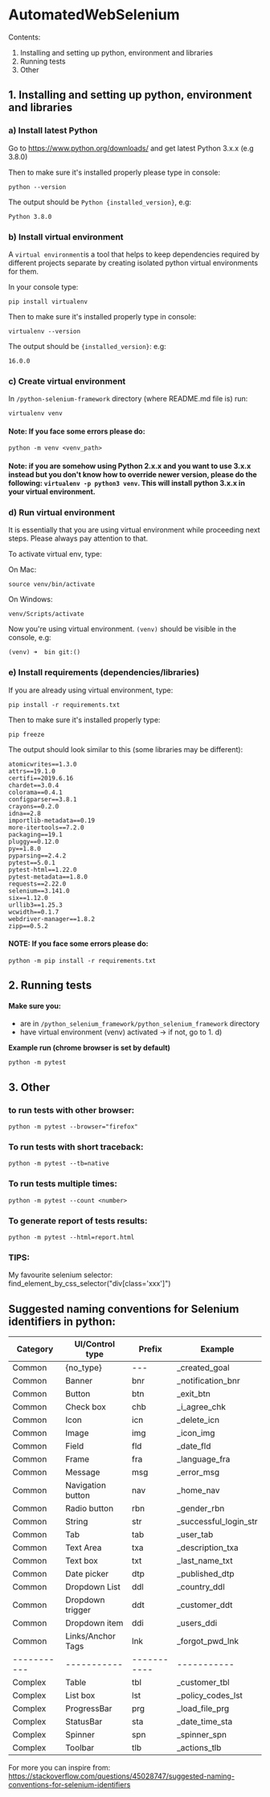 # AutomatedWebSelenium
Contents:
1. Installing and setting up python, environment and libraries
2. Running tests
3. Other

## 1. Installing and setting up python, environment and libraries

### a) Install latest Python
Go to https://www.python.org/downloads/ and get latest Python 3.x.x (e.g 3.8.0)

Then to make sure it's installed properly please type in console:
```
python --version
```
The output should be ```Python {installed_version}```, e.g:
```
Python 3.8.0
```

### b) Install virtual environment
A ```virtual environment```is a tool that helps to keep dependencies required by different projects separate by creating isolated python virtual environments for them.

In your console type:
```
pip install virtualenv
```

Then to make sure it's installed properly type in console:
```
virtualenv --version
```
The output should be ```{installed_version}```:
 e.g:
```
16.0.0
```
### c) Create virtual environment
In ```/python-selenium-framework``` directory (where README.md file is) run:
```
virtualenv venv
```

#### Note: If you face some errors please do:
```
python -m venv <venv_path>
```

#### Note: if you are somehow using Python 2.x.x and you want to use 3.x.x instead but you don't know how to override newer version, please do the following:  ```virtualenv -p python3 venv```. This will install python 3.x.x in your virtual environment.

### d) Run virtual environment
It is essentially that you are using virtual environment while proceeding next steps. Please always pay attention to that.

To activate virtual env, type:

On Mac:
```
source venv/bin/activate
```
On Windows:
```
venv/Scripts/activate
```
Now you're using virtual environment. ```(venv)``` should be visible in the console, e.g:
```
(venv) ➜  bin git:() 
```

### e) Install requirements (dependencies/libraries)
If you are already using virtual environment, type:
```
pip install -r requirements.txt
```
Then to make sure it's installed properly type:
```
pip freeze
```
The output should look similar to this (some libraries may be different):
```
atomicwrites==1.3.0
attrs==19.1.0
certifi==2019.6.16
chardet==3.0.4
colorama==0.4.1
configparser==3.8.1
crayons==0.2.0
idna==2.8
importlib-metadata==0.19
more-itertools==7.2.0
packaging==19.1
pluggy==0.12.0
py==1.8.0
pyparsing==2.4.2
pytest==5.0.1
pytest-html==1.22.0
pytest-metadata==1.8.0
requests==2.22.0
selenium==3.141.0
six==1.12.0
urllib3==1.25.3
wcwidth==0.1.7
webdriver-manager==1.8.2
zipp==0.5.2
```
#### NOTE: If you face some errors please do:
```
python -m pip install -r requirements.txt
```


## 2. Running tests
#### Make sure you:
- are in `/python_selenium_framework/python_selenium_framework` directory 
- have virtual environment (venv) activated -> if not, go to 1. d)

**Example run (chrome browser is set by default)**

```
python -m pytest
```


## 3. Other

### to run tests with other browser:
```
python -m pytest --browser="firefox"
```

### To run tests with short traceback:
```
python -m pytest --tb=native
```

### To run tests multiple times:
```
python -m pytest --count <number>
``` 

### To generate report of tests results:
```
python -m pytest --html=report.html
```


### TIPS:
My favourite selenium selector:
find_element_by_css_selector("div[class='xxx']")


## Suggested naming conventions for Selenium identifiers in python:

| Category | UI/Control type | Prefix | Example |
| ------ | ------ | ------ | ------ |
| Common | {no_type}                  | ---    | _created_goal         |
| Common | Banner                     | bnr    | _notification_bnr     |
| Common | Button                     | btn    | _exit_btn             |
| Common | Check box                  | chb    | _i_agree_chk          |
| Common | Icon                       | icn    | _delete_icn           |
| Common | Image                      | img    | _icon_img             |
| Common | Field                      | fld    | _date_fld             |
| Common | Frame                      | fra    | _language_fra         |
| Common | Message                    | msg    | _error_msg         |
| Common | Navigation button          | nav    | _home_nav             |
| Common | Radio button               | rbn    | _gender_rbn           |
| Common | String                     | str    | _successful_login_str |
| Common | Tab                        | tab    | _user_tab             |
| Common | Text Area                  | txa    | _description_txa      |
| Common | Text box                   | txt    | _last_name_txt        |
| Common | Date picker                | dtp    | _published_dtp        |
| Common | Dropdown List              | ddl    | _country_ddl          |
| Common | Dropdown trigger           | ddt    | _customer_ddt         |
| Common | Dropdown item              | ddi    | _users_ddi            |
| Common | Links/Anchor Tags          | lnk    | _forgot_pwd_lnk       |
| -----------| -----------| -----------| -----------| 
| Complex | Table                      | tbl    | _customer_tbl      |
| Complex | List box                   | lst    | _policy_codes_lst  |
| Complex | ProgressBar                | prg    | _load_file_prg     | 
| Complex | StatusBar                  | sta    | _date_time_sta     |
| Complex | Spinner                    | spn    | _spinner_spn       |
| Complex | Toolbar                    | tlb    | _actions_tlb       |

For more you can inspire from: 
https://stackoverflow.com/questions/45028747/suggested-naming-conventions-for-selenium-identifiers

